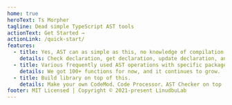 ```yaml
---
home: true
heroText: Ts Morpher
tagline: Dead simple TypeScript AST tools
actionText: Get Started →
actionLink: /quick-start/
features:
  - title: Yes, AST can as simple as this, no knowledge of compilation principles is required.
    details: Check declaration, get declaration, update declaration, and save declaration.
  - title: Various frequently used AST operations with specific package.
    details: We got 100+ functions for now, and it continues to grow.
  - title: Build library on top of this.
    details: Make your own CodeMod、Code Processor、AST Checker on top of ts morpher.
footer: MIT Licensed | Copyright © 2021-present LinudbuLab
---
```

